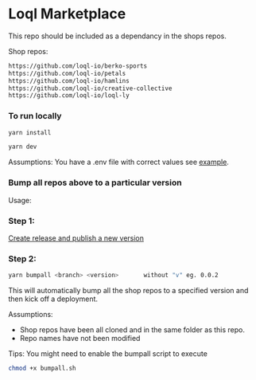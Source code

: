# Loql Marketplace

This repo should be included as a dependancy in the shops repos.

Shop repos:

```bash
https://github.com/loql-io/berko-sports
https://github.com/loql-io/petals
https://github.com/loql-io/hamlins
https://github.com/loql-io/creative-collective
https://github.com/loql-io/loql-ly
```

### To run locally
```bash
yarn install
```
```bash
yarn dev
```
Assumptions:
You have a .env file with correct values see [example](https://github.com/loql-io/marketplace/blob/main/env.example).

### Bump all repos above to a particular version

Usage:

### Step 1:
[Create release and publish a new version](https://github.com/loql-io/marketplace/releases/new)

### Step 2:
```bash
yarn bumpall <branch> <version>       without "v" eg. 0.0.2
```

This will automatically bump all the shop repos to a specified version and then kick off a deployment.

Assumptions:
- Shop repos have been all cloned and in the same folder as this repo.
- Repo names have not been modified

Tips:
You might need to enable the bumpall script to execute
```bash
chmod +x bumpall.sh
```
